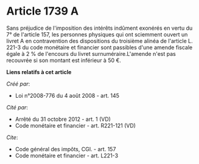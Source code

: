 # Article 1739 A

Sans préjudice de l'imposition des intérêts indûment exonérés en vertu du 7° de l'article 157, les personnes physiques qui
ont sciemment ouvert un livret A en contravention des dispositions du troisième alinéa de l'article L. 221-3 du code
monétaire et financier sont passibles d'une amende fiscale égale à 2 % de l'encours du livret surnuméraire.L'amende n'est pas
recouvrée si son montant est inférieur à 50 €.

**Liens relatifs à cet article**

_Créé par_:

  - Loi n°2008-776 du 4 août 2008 - art. 145

_Cité par_:

  - Arrêté du 31 octobre 2012 - art. 1 (VD)
  - Code monétaire et financier - art. R221-121 (VD)

_Cite_:

  - Code général des impôts, CGI. - art. 157
  - Code monétaire et financier - art. L221-3
